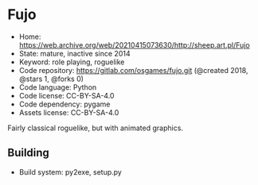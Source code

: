 # Fujo

- Home: https://web.archive.org/web/20210415073630/http://sheep.art.pl/Fujo
- State: mature, inactive since 2014
- Keyword: role playing, roguelike
- Code repository: https://gitlab.com/osgames/fujo.git (@created 2018, @stars 1, @forks 0)
- Code language: Python
- Code license: CC-BY-SA-4.0
- Code dependency: pygame
- Assets license: CC-BY-SA-4.0

Fairly classical roguelike, but with animated graphics.

## Building

- Build system: py2exe, setup.py
